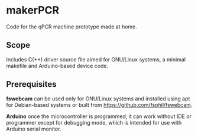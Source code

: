 # makerPCR
Code for the qPCR machine prototype made at home.

## Scope
Includes C(++) driver source file aimed for GNU/Linux systems, a minimal makefile and Arduino-based device code.  

## Prerequisites
__fswebcam__ can be used only for GNU/Linux systems and installed using apt for Debian-based systems or built from https://github.com/fsphil/fswebcam.

__Arduino__ once the microcontroller is programmed, it can work without IDE or programmer except for debugging mode, which is intended for use with Arduino serial monitor.
